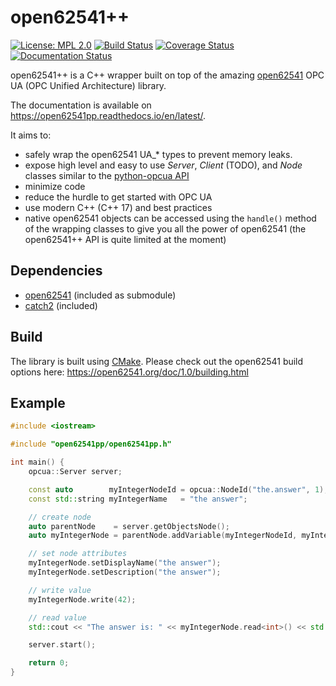 # open62541++

[![License: MPL 2.0](https://img.shields.io/badge/License-MPL%202.0-blue.svg)](https://github.com/open62541pp/open62541pp/blob/master/LICENSE)
[![Build Status](https://travis-ci.org/open62541pp/open62541pp.svg?branch=master)](https://travis-ci.org/open62541pp/open62541pp)
[![Coverage Status](https://coveralls.io/repos/github/open62541pp/open62541pp/badge.svg)](https://coveralls.io/github/open62541pp/open62541pp)
[![Documentation Status](https://readthedocs.org/projects/open62541pp/badge/?version=latest)](https://open62541pp.readthedocs.io/en/latest/?badge=latest)

open62541++ is a C++ wrapper built on top of the amazing [open62541](https://open62541.org) OPC UA (OPC Unified Architecture) library.

The documentation is available on https://open62541pp.readthedocs.io/en/latest/.

It aims to:
- safely wrap the open62541 UA_* types to prevent memory leaks.
- expose high level and easy to use *Server*, *Client* (TODO), and *Node* classes similar to the [python-opcua API](https://python-opcua.readthedocs.io/en/latest/index.html)
- minimize code
- reduce the hurdle to get started with OPC UA
- use modern C++ (C++ 17) and best practices
- native open62541 objects can be accessed using the `handle()` method of the wrapping classes to give you all the power of open62541 (the open62541++ API is quite limited at the moment)

## Dependencies

- [open62541](https://github.com/open62541/open62541) (included as submodule)
- [catch2](https://github.com/catchorg/Catch2) (included)

## Build

The library is built using [CMake](https://cmake.org/runningcmake/). Please check out the open62541 build options here: https://open62541.org/doc/1.0/building.html

## Example

```cpp
#include <iostream>

#include "open62541pp/open62541pp.h"

int main() {
    opcua::Server server;

    const auto        myIntegerNodeId = opcua::NodeId("the.answer", 1);
    const std::string myIntegerName   = "the answer";

    // create node
    auto parentNode    = server.getObjectsNode();
    auto myIntegerNode = parentNode.addVariable(myIntegerNodeId, myIntegerName, opcua::Type::Int32);

    // set node attributes
    myIntegerNode.setDisplayName("the answer");
    myIntegerNode.setDescription("the answer");

    // write value
    myIntegerNode.write(42);

    // read value
    std::cout << "The answer is: " << myIntegerNode.read<int>() << std::endl;

    server.start();

    return 0;
}
```
